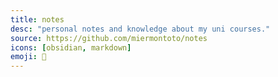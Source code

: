 ```yaml
---
title: notes
desc: "personal notes and knowledge about my uni courses."
source: https://github.com/miermontoto/notes
icons: [obsidian, markdown]
emoji: 📓
---
```

